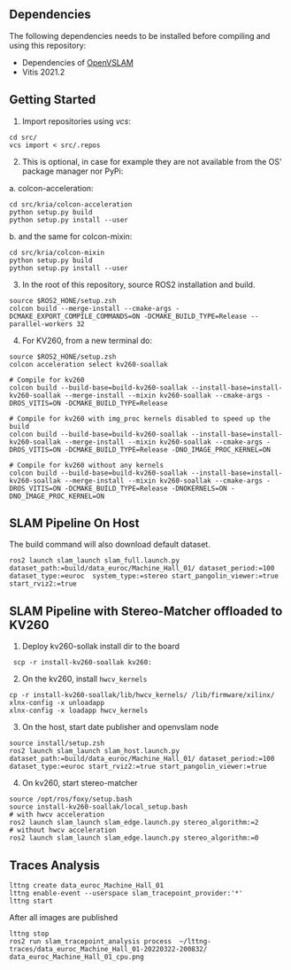 ## Dependencies 
The following dependencies needs to be installed before compiling and using this repository:

- Dependencies of [OpenVSLAM](https://openvslam-community.readthedocs.io/en/latest/installation.html#dependencies)
- Vitis 2021.2

## Getting Started

1. Import repositories using *vcs*: 
```
cd src/
vcs import < src/.repos
```

2. This is optional, in case for example they are not available from the OS' package manager nor PyPi:

  a. colcon-acceleration: 
```
cd src/kria/colcon-acceleration
python setup.py build
python setup.py install --user
```

  b. and the same for colcon-mixin: 
```
cd src/kria/colcon-mixin
python setup.py build
python setup.py install --user
```
3. In the root of this repository, source ROS2 installation and build. 

```
source $ROS2_HONE/setup.zsh
colcon build --merge-install --cmake-args -DCMAKE_EXPORT_COMPILE_COMMANDS=ON -DCMAKE_BUILD_TYPE=Release --parallel-workers 32
```

4. For KV260, from a new terminal do:

```
source $ROS2_HONE/setup.zsh
colcon acceleration select kv260-soallak

# Compile for kv260
colcon build --build-base=build-kv260-soallak --install-base=install-kv260-soallak --merge-install --mixin kv260-soallak --cmake-args -DROS_VITIS=ON -DCMAKE_BUILD_TYPE=Release

# Compile for kv260 with img_proc kernels disabled to speed up the build
colcon build --build-base=build-kv260-soallak --install-base=install-kv260-soallak --merge-install --mixin kv260-soallak --cmake-args -DROS_VITIS=ON -DCMAKE_BUILD_TYPE=Release -DNO_IMAGE_PROC_KERNEL=ON

# Compile for kv260 without any kernels
colcon build --build-base=build-kv260-soallak --install-base=install-kv260-soallak --merge-install --mixin kv260-soallak --cmake-args -DROS_VITIS=ON -DCMAKE_BUILD_TYPE=Release -DNOKERNELS=ON -DNO_IMAGE_PROC_KERNEL=ON

```

## SLAM Pipeline On Host 
The build command will also download default dataset.

```
ros2 launch slam_launch slam_full.launch.py dataset_path:=build/data_euroc/Machine_Hall_01/ dataset_period:=100 dataset_type:=euroc  system_type:=stereo start_pangolin_viewer:=true start_rviz2:=true
```

## SLAM Pipeline with Stereo-Matcher offloaded to KV260

1. Deploy kv260-sollak install dir to the board
```
 scp -r install-kv260-soallak kv260:
```
2. On the kv260, install `hwcv_kernels`

```
cp -r install-kv260-soallak/lib/hwcv_kernels/ /lib/firmware/xilinx/
xlnx-config -x unloadapp
xlnx-config -x loadapp hwcv_kernels
```

3. On the host, start date publisher and openvslam node
```
source install/setup.zsh
ros2 launch slam_launch slam_host.launch.py dataset_path:=build/data_euroc/Machine_Hall_01/ dataset_period:=100 dataset_type:=euroc start_rviz2:=true start_pangolin_viewer:=true

```

4. On kv260, start stereo-matcher
```
source /opt/ros/foxy/setup.bash
source install-kv260-soallak/local_setup.bash
# with hwcv acceleration
ros2 launch slam_launch slam_edge.launch.py stereo_algorithm:=2
# without hwcv acceleration
ros2 launch slam_launch slam_edge.launch.py stereo_algorithm:=0

```

## Traces Analysis

```
lttng create data_euroc_Machine_Hall_01
lttng enable-event --userspace slam_tracepoint_provider:'*' 
lttng start
```

After all images are published

```
lttng stop
ros2 run slam_tracepoint_analysis process  ~/lttng-traces/data_euroc_Machine_Hall_01-20220322-200832/ data_euroc_Machine_Hall_01_cpu.png

```

